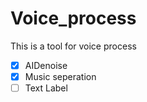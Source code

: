 # Voice_process
This is a tool for voice process

- [x] AIDenoise
- [x] Music seperation
- [ ] Text Label
